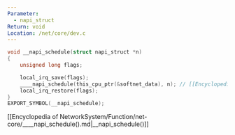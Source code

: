 ```yaml
---
Parameter:
  - napi_struct
Return: void
Location: /net/core/dev.c
---
```


```c title=__napi_schedule()
void __napi_schedule(struct napi_struct *n)
{
	unsigned long flags;

	local_irq_save(flags);
	____napi_schedule(this_cpu_ptr(&softnet_data), n); // [[Encyclopedia of NetworkSystem/Function/net-core/____napi_schedule().md|__napi_schedule()]]
	local_irq_restore(flags);
}
EXPORT_SYMBOL(__napi_schedule);
```

[[Encyclopedia of NetworkSystem/Function/net-core/____napi_schedule().md|__napi_schedule()]]
